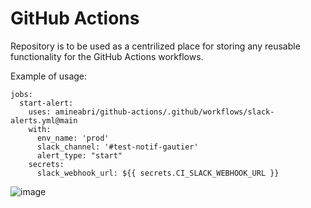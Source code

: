 # GitHub Actions

Repository is to be used as a centrilized place for storing any reusable functionality for the GitHub Actions workflows.

Example of usage:
```
jobs:
  start-alert:
    uses: amineabri/github-actions/.github/workflows/slack-alerts.yml@main
    with:
      env_name: 'prod'
      slack_channel: '#test-notif-gautier'
      alert_type: "start"
    secrets:
      slack_webhook_url: ${{ secrets.CI_SLACK_WEBHOOK_URL }}
```
![image](https://user-images.githubusercontent.com/104840137/175294635-76b59667-48b3-4a8f-b240-ee843d7e5bd5.png)
